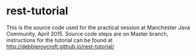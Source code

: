# rest-tutorial
This is the source code used for the practical session at Manchester Java Community, April 2015.
Source code steps are on Master branch, instructions for the tutorial can be found at http://debbieroycroft.github.io/rest-tutorial/